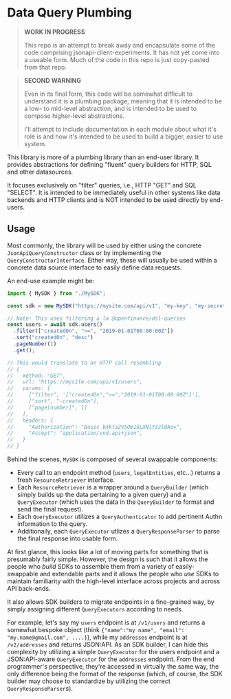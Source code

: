 Data Query Plumbing
====================================================================================

>
> **WORK IN PROGRESS**
>
> This repo is an attempt to break away and encapsulate some of the code comprising
> jsonapi-client-experiments. It has not yet come into a useable form. Much of the
> code in this repo is just copy-pasted from that repo.
>

>
> **SECOND WARNING**
>
> Even in its final form, this code will be somewhat difficult to understand it is a plumbing
> package, meaning that it is intended to be a low- to mid-level abstraction, and is intended to
> be used to compose higher-level abstractions.
>
> I'll attempt to include documentation in each module about what it's role is and how it's
> intended to be used to build a bigger, easier to use system.
>

This library is more of a plumbing library than an end-user library. It provides abstractions for
defining "fluent" query builders for HTTP, SQL and other datasources.

It focuses exclusively on "filter" queries, i.e., HTTP "GET" and SQL "SELECT". It is intended
to be immediately useful in other systems like data backends and HTTP clients and is NOT intended
to be used directly by end-users.

## Usage

Most commonly, the library will be used by either using the concrete `JsonApiQueryConstructor`
class or by implementing the `QueryConstructorInterface`. Either way, these will usually
be used within a concrete data source interface to easily define data requests.

An end-use example might be:

```ts
import { MySDK } from "./MySDK";

const sdk = new MySDK("https://mysite.com/api/v1", "my-key", "my-secret");

// Note: This uses filtering a la @openfinance/dsl-queries
const users = await sdk.users()
  .filter(["createdOn", ">=", "2019-01-01T00:00:00Z"])
  .sort("createdOn", "desc")
  .pageNumber(1)
  .get();

// This would translate to an HTTP call resembling
// {
//   method: "GET",
//   url: "https://mysite.com/api/v1/users",
//   params: [
//     ["filter", '["createdOn",">=","2019-01-01T00:00:00Z"]'],
//     ["sort", "-createdOn"],
//     ["page[number]", 1]
//   ],
//   headers: {
//     "Authorization": "Basic bXkta2V5Om15LXNlY3JldAo=",
//     "Accept": "application/vnd.api+json",
//   }
// }
```

Behind the scenes, `MySDK` is composed of several swappable components:

* Every call to an endpoint method (`users`, `legalEntities`, etc...) returns a fresh
  `ResourceRetriever` interface.
* Each `ResourceRetriever` is a wrapper around a `QueryBuilder` (which simply builds up the data
  pertaining to a given query) and a `QueryExecutor` (which uses the data in the `QueryBuilder` to
  format and send the final request).
* Each `QueryExecutor` utilizes a `QueryAuthenticator` to add pertinent Authn information to the
  query.
* Additionally, each `QueryExecutor` utlizes a `QueryResponseParser` to parse the final response
  into usable form.

At first glance, this looks like a lot of moving parts for something that is presumably fairly
simple. However, the design is such that it allows the people who _build_ SDKs to assemble them
from a variety of easily-swappable and extendable parts and it allows the people who _use_ SDKs
to maintain familiarity with the high-level interface across projects and across API back-ends.

It also allows SDK builders to migrate endpoints in a fine-grained way, by simply assigning
different `QueryExecutors` according to needs.

For example, let's say my `users` endpoint is at `/v1/users` and returns a somewhat bespoke
object (think `{"name":"my name", "email": "my.name@gmail.com", ....}`), while my `addresses`
endpoint is at `/v2/addresses` and returns JSON:API. As an SDK builder, I can hide this
complexity by utilizing a simple `QueryExecutor` for the users endpoint and a JSON:API-aware
`QueryExecutor` for the `addresses` endpoint. From the end programmer's perspective, they're
accessed in virtually the same way, the only difference being the format of the response (which,
of course, the SDK builder may choose to standardize by utilizing the correct
`QueryResponseParser`s).

